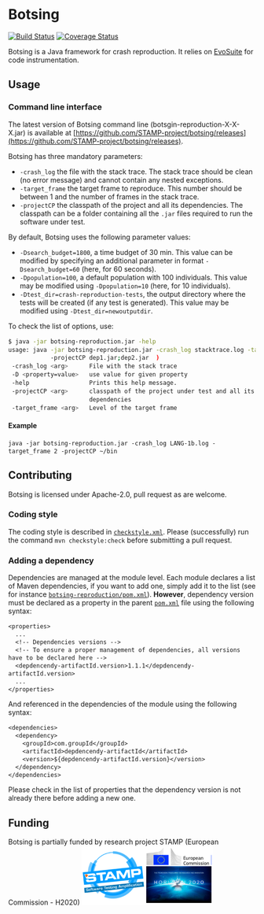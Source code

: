# Botsing

[![Build Status](https://travis-ci.org/STAMP-project/botsing.svg?branch=master)](https://travis-ci.org/STAMP-project/botsing)
[![Coverage Status](https://coveralls.io/repos/github/STAMP-project/botsing/badge.svg?branch=master)](https://coveralls.io/github/STAMP-project/botsing?branch=master)

Botsing is a Java framework for crash reproduction. It relies on [EvoSuite](http://www.evosuite.org) for code instrumentation.


## Usage

### Command line interface

The latest version of Botsing command line (botsgin-reproduction-X-X-X.jar) is available at [https://github.com/STAMP-project/botsing/releases](https://github.com/STAMP-project/botsing/releases). 

Botsing has three mandatory parameters:
 - `-crash_log` the file with the stack trace. The stack trace should be clean (no error message) and cannot contain any nested exceptions.
 - `-target_frame` the target frame to reproduce. This number should be between 1 and the number of frames in the stack trace.
 - `-projectCP` the classpath of the project and all its dependencies. The classpath can be a folder containing all the  `.jar` files required to run the software under test.
 
By default, Botsing uses the following parameter values:
 - `-Dsearch_budget=1800`, a time budget of 30 min. This value can be modified by specifying an additional parameter in format `-Dsearch_budget=60` (here, for 60 seconds). 
 - `-Dpopulation=100`, a default population with 100 individuals. This value may be modified using `-Dpopulation=10` (here, for 10 individuals).
 - `-Dtest_dir=crash-reproduction-tests`, the output directory where the tests will be created (if any test is generated). This value may be modified using `-Dtest_dir=newoutputdir`.

To check the list of options, use:

```sh
$ java -jar botsing-reproduction.jar -help
usage: java -jar botsing-reproduction.jar -crash_log stacktrace.log -target_frame 2
            -projectCP dep1.jar;dep2.jar  )
 -crash_log <arg>      File with the stack trace
 -D <property=value>   use value for given property
 -help                 Prints this help message.
 -projectCP <arg>      classpath of the project under test and all its
                       dependencies
 -target_frame <arg>   Level of the target frame
```

#### Example

```
java -jar botsing-reproduction.jar -crash_log LANG-1b.log -target_frame 2 -projectCP ~/bin
```


## Contributing

Botsing is licensed under Apache-2.0, pull request as are welcome.

### Coding style

The coding style is described in [`checkstyle.xml`](checkstyle.xml). Please (successfully) run the command `mvn checkstyle:check` before submitting a pull request.


### Adding a dependency

Dependencies are managed at the module level. Each module declares a list of Maven dependencies, if you want to add one, simply add it to the list (see for instance [`botsing-reproduction/pom.xml`](botsing-reproduction/pom.xml)). **However**, dependency version must be declared as a property in the parent [`pom.xml`](pom.xml) file using the following syntax:
```
<properties>
  ...
  <!-- Dependencies versions -->
  <!-- To ensure a proper management of dependencies, all versions have to be declared here -->
  <depdencendy-artifactId.version>1.1.1</depdencendy-artifactId.version>
  ...
</properties>
```

And referenced in the dependencies of the module using the following syntax:
```
<dependencies>
  <dependency>
    <groupId>com.groupId</groupId>
    <artifactId>depdencendy-artifactId</artifactId>
    <version>${depdencendy-artifactId.version}</version>
  </dependency>
</dependencies>
```
Please check in the list of properties that the dependency version is not already there before adding a new one.

## Funding

Botsing is partially funded by research project STAMP (European Commission - H2020)
![STAMP - European Commission - H2020](https://github.com/STAMP-project/docs-forum/blob/master/docs/images/logo_readme_md.png)
